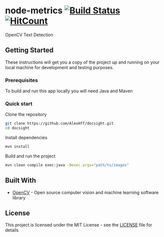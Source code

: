 # node-metrics [![Build Status](https://travis-ci.com/AlexHff/docsight.svg?branch=master)](https://travis-ci.com/AlexHff/docsight) [![HitCount](http://hits.dwyl.io/AlexHff/docsight.svg)](http://hits.dwyl.io/AlexHff/docsight)

OpenCV Text Detection

## Getting Started

These instructions will get you a copy of the project up and running on your local machine for development and testing purposes.

### Prerequisites

To build and run this app locally you will need Java and Maven

### Quick start

Clone the repository
```bash
git clone https://github.com/AlexHff/docsight.git
cd docsight
```

Install dependencies
```bash
mvn install
```

Build and run the project
```bash
mvn clean compile exec:java -Dexec.args="path/to/images"
```

## Built With

* [OpenCV](https://opencv.org/) - Open source computer vision and machine learning software library

## License

This project is licensed under the MIT License - see the [LICENSE](LICENSE) file for details
